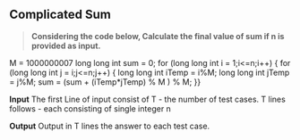 ## Complicated Sum
> **Considering the code below, Calculate the final value of sum if n is provided as input.**

M = 1000000007
long long int sum = 0;
for (long long int i = 1;i<=n;i++) {
    for (long long int j = i;j<=n;j++) {
        long long int iTemp = i%M;
        long long int jTemp = j%M;
        sum = (sum + (iTemp*jTemp) % M ) % M;    }}

**Input**
The first Line of input consist of T - the number of test cases. T lines follows - each consisting of single integer n

**Output** 
Output in T lines the answer to each test case. 
